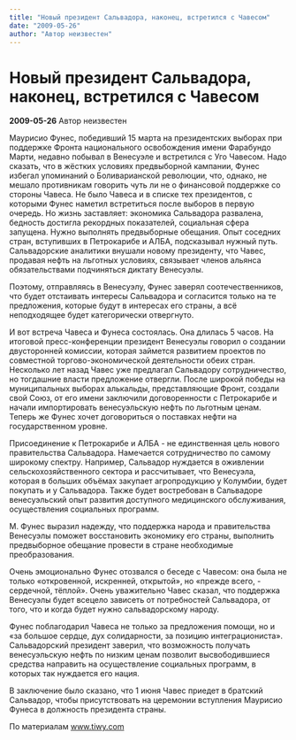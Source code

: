 ```yaml
---
title: "Новый президент Сальвадора, наконец, встретился с Чавесом"
date: "2009-05-26"
author: "Автор неизвестен"
---
```


# Новый президент Сальвадора, наконец, встретился с Чавесом

**2009-05-26** Автор неизвестен

Маурисио Фунес, победивший 15 марта на президентских выборах при поддержке Фронта национального освобождения имени Фарабундо Марти, недавно побывал в Венесуэле и встретился с Уго Чавесом. Надо сказать, что в жёстких условиях предвыборной кампании, Фунес избегал упоминаний о Боливарианской революции, что, однако, не мешало противникам говорить чуть ли не о финансовой поддержке со стороны Чавеса. Не было Чавеса и в списке тех президентов, с которыми Фунес наметил встретиться после выборов в первую очередь. Но жизнь заставляет: экономика Сальвадора развалена, бедность достигла рекордных показателей, социальная сфера запущена. Нужно выполнять предвыборные обещания. Опыт соседних стран, вступивших в Петрокарибе и АЛБА, подсказывал нужный путь. Сальвадорские аналитики внушали новому президенту, что Чавес, продавая нефть на льготных условиях, связывает членов альянса обязательствами подчиняться диктату Венесуэлы.

Поэтому, отправляясь в Венесуэлу, Фунес заверял соотечественников, что будет отстаивать интересы Сальвадора и согласится только на те предложения, которые будут в интересах его страны, а всё неподходящее будет категорически отвергнуто.

И вот встреча Чавеса и Фунеса состоялась. Она длилась 5 часов. На итоговой пресс-конференции президент Венесуэлы говорил о создании двусторонней комиссии, которая займется развитием проектов по совместной торгово-экономической деятельности обеих стран. Несколько лет назад Чавес уже предлагал Сальвадору сотрудничество, но тогдашние власти предложение отвергли. После широкой победы на муниципальных выборах алькальды, представляющие Фронт, создали свой Союз, от его имени заключили договоренности с Петрокарибе и начали импортировать венесуэльскую нефть по льготным ценам. Теперь же Фунес хочет договориться о поставках нефти на государственном уровне.

Присоединение к Петрокарибе и АЛБА - не единственная цель нового правительства Сальвадора. Намечается сотрудничество по самому широкому спектру. Например, Сальвадор нуждается в оживлении сельскохозяйственного сектора и рассчитывает, что Венесуэла, которая в больших объёмах закупает агропродукцию у Колумбии, будет покупать и у Сальвадора. Также будет востребован в Сальвадоре венесуэльский опыт развития доступного медицинского обслуживания, осуществления социальных программ.

М. Фунес выразил надежду, что поддержка народа и правительства Венесуэлы поможет восстановить экономику его страны, выполнить предвыборное обещание провести в стране необходимые преобразования.

Очень эмоционально Фунес отозвался о беседе с Чавесом: она была не только «откровенной, искренней, открытой», но «прежде всего, - сердечной, тёплой». Очень уважительно Чавес сказал, что поддержка Венесуэлы будет всецело зависеть от потребностей Сальвадора, от того, что и когда будет нужно сальвадорскому народу.

Фунес поблагодарил Чавеса не только за предложения помощи, но и «за большое сердце, дух солидарности, за позицию интеграциониста». Сальвадорский президент заверил, что возможность получать венесуэльскую нефть по низким ценам позволит высвободившиеся средства направить на осуществление социальных программ, в которых так нуждается его нация.

В заключение было сказано, что 1 июня Чавес приедет в братский Сальвадор, чтобы присутствовать на церемонии вступления Маурисио Фунеса в должность президента страны.

По материалам www.tiwy.com